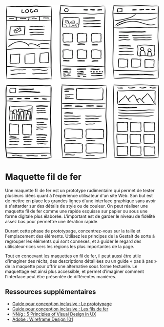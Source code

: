 ![Exemple d'une maquette fil de fer](exemple.webp)

# Maquette fil de fer

Une maquette fil de fer est un prototype rudimentaire qui permet de tester plusieurs idées quant à l'expérience utilisateur d'un site Web. Son but est de mettre en place les grandes lignes d'une interface graphique sans avoir à s'attarder sur des détails de style ou de couleur. On peut réaliser une maquette fil de fer comme une rapide esquisse sur papier ou sous une forme digitale plus élaborée. L'important est de garder le niveau de fidélité assez bas pour permettre une itération rapide.

Durant cette phase de prototypage, concentrez-vous sur la taille et l'emplacement des éléments. Utilisez les principes de la Gestalt de sorte à regrouper les éléments qui sont connexes, et à guider le regard des utilisateur·rices vers les régions les plus importantes de la page.

Tout en concevant les maquettes en fil de fer, il peut aussi être utile d'imaginer des récits, des descriptions détaillées ou un guide « pas à pas » de la maquette pour offrir une alternative sous forme textuelle. Le maquettage est ainsi plus accessible, et permet d'imaginer comment l'interface peut être présentée de différentes manières.

## Ressources supplémentaires

- [Guide pour conception inclusive : Le prototypage](https://guide.inclusivedesign.ca/fr/outils/le-prototypage/)
- [Guide pour conception inclusive : Les fils de fer](https://guide.inclusivedesign.ca/fr/outils/les-fils-de-fer/)
- [NN/g : 5 Principles of Visual Design in UX](https://www.nngroup.com/articles/principles-visual-design/)
- [Adobe : Wireframe Design 101](https://xd.adobe.com/ideas/process/wireframing/wireframe-design-101/)

